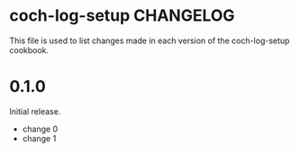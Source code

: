 # coch-log-setup CHANGELOG

This file is used to list changes made in each version of the coch-log-setup cookbook.

# 0.1.0

Initial release.

- change 0
- change 1

